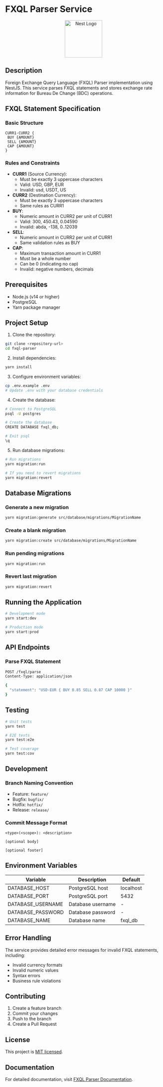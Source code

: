 # FXQL Parser Service

<p align="center">
  <a href="http://nestjs.com/" target="blank"><img src="https://nestjs.com/img/logo-small.svg" width="120" alt="Nest Logo" /></a>
</p>

## Description

Foreign Exchange Query Language (FXQL) Parser implementation using NestJS. This service parses FXQL statements and stores exchange rate information for Bureau De Change (BDC) operations.

## FXQL Statement Specification

### Basic Structure

```
CURR1-CURR2 {
 BUY {AMOUNT}
 SELL {AMOUNT}
 CAP {AMOUNT}
}
```

### Rules and Constraints

- **CURR1** (Source Currency):
  - Must be exactly 3 uppercase characters
  - Valid: USD, GBP, EUR
  - Invalid: usd, USDT, US
- **CURR2** (Destination Currency):
  - Must be exactly 3 uppercase characters
  - Same rules as CURR1
- **BUY**:
  - Numeric amount in CURR2 per unit of CURR1
  - Valid: 300, 450.43, 0.04590
  - Invalid: abda, -138, 0..12039
- **SELL**:
  - Numeric amount in CURR2 per unit of CURR1
  - Same validation rules as BUY
- **CAP**:
  - Maximum transaction amount in CURR1
  - Must be a whole number
  - Can be 0 (indicating no cap)
  - Invalid: negative numbers, decimals

## Prerequisites

- Node.js (v14 or higher)
- PostgreSQL
- Yarn package manager

## Project Setup

1. Clone the repository:

```bash
git clone <repository-url>
cd fxql-parser
```

2. Install dependencies:

```bash
yarn install
```

3. Configure environment variables:

```bash
cp .env.example .env
# Update .env with your database credentials
```

4. Create the database:

```bash
# Connect to PostgreSQL
psql -U postgres

# Create the database
CREATE DATABASE fxql_db;

# Exit psql
\q
```

5. Run database migrations:

```bash
# Run migrations
yarn migration:run

# If you need to revert migrations
yarn migration:revert
```

## Database Migrations

### Generate a new migration

```bash
yarn migration:generate src/database/migrations/MigrationName
```

### Create a blank migration

```bash
yarn migration:create src/database/migrations/MigrationName
```

### Run pending migrations

```bash
yarn migration:run
```

### Revert last migration

```bash
yarn migration:revert
```

## Running the Application

```bash
# Development mode
yarn start:dev

# Production mode
yarn start:prod
```

## API Endpoints

### Parse FXQL Statement

```bash
POST /fxql/parse
Content-Type: application/json

{
  "statement": "USD-EUR { BUY 0.85 SELL 0.87 CAP 10000 }"
}
```

## Testing

```bash
# Unit tests
yarn test

# E2E tests
yarn test:e2e

# Test coverage
yarn test:cov
```

## Development

### Branch Naming Convention

- Feature: `feature/`
- Bugfix: `bugfix/`
- Hotfix: `hotfix/`
- Release: `release/`

### Commit Message Format

```
<type>(<scope>): <description>

[optional body]

[optional footer]
```

## Environment Variables

| Variable          | Description       | Default   |
| ----------------- | ----------------- | --------- |
| DATABASE_HOST     | PostgreSQL host   | localhost |
| DATABASE_PORT     | PostgreSQL port   | 5432      |
| DATABASE_USERNAME | Database username | -         |
| DATABASE_PASSWORD | Database password | -         |
| DATABASE_NAME     | Database name     | fxql_db   |

## Error Handling

The service provides detailed error messages for invalid FXQL statements, including:

- Invalid currency formats
- Invalid numeric values
- Syntax errors
- Business rule violations

## Contributing

1. Create a feature branch
2. Commit your changes
3. Push to the branch
4. Create a Pull Request

## License

This project is [MIT licensed](LICENSE).

## Documentation
For detailed documentation, visit [FXQL Parser Documentation](https://fxql-parser-production.up.railway.app/docs).
